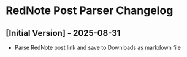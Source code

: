 # RedNote Post Parser Changelog

## [Initial Version] - 2025-08-31

- Parse RedNote post link and save to Downloads as markdown file
